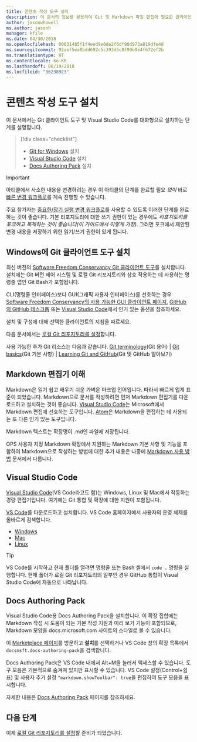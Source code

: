 ```yaml
---
title: 콘텐츠 작성 도구 설치
description: 이 문서의 정보를 활용하여 Git 및 Markdown 파일 편집에 필요한 클라이언트 도구를 다운로드하고 설치할 수 있습니다.
author: jasonwhowell
ms.author: jasonh
manager: kfile
ms.date: 04/30/2018
ms.openlocfilehash: 00631485f1f4eed9e0de2f6df98d973a819dfe4d
ms.sourcegitcommit: 92aef5ea8bdd692c5c393d5c8f99b9e4f672ef2b
ms.translationtype: HT
ms.contentlocale: ko-KR
ms.lasthandoff: 06/19/2018
ms.locfileid: "36238923"
---
```

# <a name="install-content-authoring-tools"></a>콘텐츠 작성 도구 설치

이 문서에서는 Git 클라이언트 도구 및 Visual Studio Code를 대화형으로 설치하는 단계를 설명합니다.
> [!div class="checklist"]
> * [Git for Windows](https://git-scm.com/download/win) 설치
> * [Visual Studio Code](https://code.visualstudio.com/) 설치
> * [Docs Authoring Pack](https://marketplace.visualstudio.com/items?itemName=docsmsft.docs-authoring-pack) 설치

>[!IMPORTANT]
> 아티클에서 사소한 내용을 변경하려는 경우 이 아티클의 단계를 완료할 필요 *없이* 바로 [빠른 변경 워크플로](index.md#quick-edits-to-existing-documents)를 계속 진행할 수 있습니다.
>
> 주요 참가자는 [중요한/장기 실행 변경 워크플로](how-to-write-workflows-major.md)를 사용할 수 있도록 이러한 단계를 완료하는 것이 좋습니다. 기본 리포지토리에 대한 쓰기 권한이 있는 경우에도 *리포지토리를 포크하고 복제하는 것이 좋습니다(이 가이드에서 이렇게 가정)*. 그러면 포크에서 제안된 변경 내용을 저장하기 위한 읽기/쓰기 권한이 있게 됩니다.

## <a name="install-git-client-tools-on-windows"></a>Windows에 Git 클라이언트 도구 설치

 최신 버전의 [Software Freedom Conservancy Git 클라이언트 도구](https://git-scm.com/download/)를 설치합니다. 설치에는 Git 버전 제어 시스템 및 로컬 Git 리포지토리와 상호 작용하는 데 사용하는 명령줄 앱인 Git Bash가 포함됩니다.

CLI(명령줄 인터페이스)보다 GUI(그래픽 사용자 인터페이스)를 선호하는 경우 [Software Freedom Conservancy의 사용 가능한 GUI 클라이언트 페이지](https://git-scm.com/downloads/guis), [GitHub의 GitHub 데스크톱](https://desktop.github.com/) 또는 [Visual Studio Code](https://www.visualstudio.com/products/code-vs.aspx)에서 인기 있는 옵션을 참조하세요.

설치 및 구성에 대해 선택한 클라이언트의 지침을 따르세요.

다음 문서에서는 [로컬 Git 리포지토리를 설정](get-started-setup-local.md)합니다.

   사용 가능한 추가 Git 리소스는 다음과 같습니다. [Git terminology](https://help.github.com/articles/github-glossary)(Git 용어) | [Git basics](https://git-scm.com/book/en/v2/Getting-Started-Git-Basics)(Git 기본 사항) | [Learning Git and GitHub](https://help.github.com/articles/good-resources-for-learning-git-and-github/)(Git 및 GitHub 알아보기)

## <a name="understand-markdown-editors"></a>Markdown 편집기 이해

Markdown은 읽기 쉽고 배우기 쉬운 가벼운 마크업 언어입니다. 따라서 빠르게 업계 표준이 되었습니다. Markdown으로 문서를 작성하려면 먼저 Markdown 편집기를 다운로드하고 설치하는 것이 좋습니다.  [Visual Studio Code](https://code.visualstudio.com/)는 Microsoft에서 Markdown 편집에 선호하는 도구입니다. [Atom](https://atom.io)은 Markdown을 편집하는 데 사용되는 또 다른 인기 있는 도구입니다.

Markdown 텍스트는 확장명이 .md인 파일에 저장됩니다.

OPS 사용자 지정 Markdown 확장에서 지원하는 Markdown 기본 사항 및 기능을 포함하여 Markdown으로 작성하는 방법에 대한 추가 내용은 나중에 [Markdown 사용 방법](how-to-write-use-markdown.md) 문서에서 다룹니다.

## <a name="visual-studio-code"></a>Visual Studio Code

[Visual Studio Code](https://code.visualstudio.com/)(VS Code라고도 함)는 Windows, Linux 및 Mac에서 작동하는 경량 편집기입니다. 여기에는 Git 통합 및 확장에 대한 지원이 포함됩니다.

[VS Code](https://code.visualstudio.com/)를 다운로드하고 설치합니다. VS Code 홈페이지에서 사용자의 운영 체제를 올바르게 검색합니다.

- [Windows](https://code.visualstudio.com/docs/setup/windows)
- [Mac](https://code.visualstudio.com/docs/setup/mac)
- [Linux](https://code.visualstudio.com/docs/setup/linux)

> [!TIP]
> VS Code를 시작하고 현재 폴더를 열려면 명령줄 또는 Bash 셸에서 `code .` 명령을 실행합니다. 현재 폴더가 로컬 Git 리포지토리의 일부인 경우 GitHub 통합이 Visual Studio Code에 자동으로 나타납니다.

## <a name="docs-authoring-pack"></a>Docs Authoring Pack
Visual Studio Code용 Docs Authoring Pack을 설치합니다. 이 확장 집합에는 Markdown 작성 시 도움이 되는 기본 작성 지원과 미리 보기 기능이 포함되므로, Markdown 모양을 docs.microsoft.com 사이트의 스타일로 볼 수 있습니다.

   이 [Marketplace 페이지](https://marketplace.visualstudio.com/items?itemName=docsmsft.docs-authoring-pack)를 방문하고 **설치**를 선택하거나 VS Code 창의 확장 목록에서 `docsmsft.docs-authoring-pack`을 검색합니다. 

   Docs Authoring Pack은 VS Code 내에서 Alt+M을 눌러서 액세스할 수 있습니다. 도구 모음은 기본적으로 숨겨져 있지만 표시할 수 있습니다. VS Code 설정(Control+쉼표) 및 사용자 추가 설정 `"markdown.showToolbar": true`을 편집하여 도구 모음을 표시합니다.

   자세한 내용은 [Docs Authoring Pack](how-to-write-docs-auth-pack.md) 페이지를 참조하세요.


## <a name="next-steps"></a>다음 단계

이제 [로컬 Git 리포지토리를 설정](get-started-setup-local.md)할 준비가 되었습니다.
